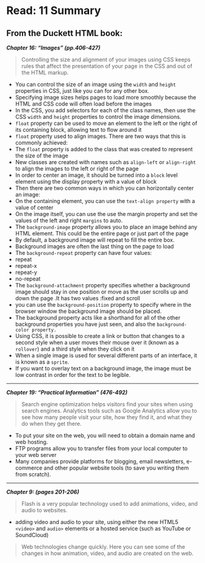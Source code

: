 # Read: 11 Summary
## From the Duckett HTML book:
***Chapter 16: “Images” (pp.406-427)***

> Controlling the size and alignment of your images using CSS keeps rules that affect the presentation of your page in the CSS and out of the HTML markup.
* You can control the size of an image using the `width` and `height` properties in CSS, just like you can for any other box. 
* Specifying image sizes helps pages to load more smoothly because the HTML and CSS code will often load before the images
* In the CSS, you add selectors for each of the class names, then use the CSS `width` and `height` properties to control the image dimensions.
* `float` property can be used to move an element to the left or the right of its containing block, allowing text to flow around it
* `float` property used to align images. There are two ways that this is commonly achieved:
 * The `float` property is added to the class that was created to represent the size of the image 
 * New classes are created with names such as `align-left` or `align-right` to align the images to the left or right of the page
* In order to center an image, it should be turned into a `block` level element using the display property with a value of block
* Then there are two common ways in which you can horizontally center an image:
 * On the containing element, you can use the `text-align property` with a value of center
 * On the image itself, you can use the use the margin property and set the values of the left and right `margins` to auto.
* The `background-image` property allows you to place an image behind any HTML element. This could be the entire page or just part of the page
* By default, a background image will repeat to fill the entire box.
* Background images are often the last thing on the page to load 
* The `background-repeat` property can have four values:
 * repeat 
 * repeat-x 
 * repeat-y 
 * no-repeat 
* The `background-attachment` property specifies whether a background image should stay in one position or move as the user scrolls up and down the page .It has two values :fixed and scroll
* you can use the `background-position` property to specify where in the browser window the background image should be placed.
* The background property acts like a shorthand for all of the other background properties you have just seen, and also the `background-color property.`
* Using CSS, it is possible to create a link or button that changes to a second style when a user moves their mouse over it (known as a `rollover`) and a third style when they click on it
* When a single image is used for several different parts of an interface, it is known as a `sprite`.
* If you want to overlay text on a background image, the image must be low contrast in order for the text to be legible.
-----------------------------------------------------------------------------------------------------------------------------

***Chapter 19: “Practical Information” (476-492)***

> Search engine optimization helps visitors find your sites when using search engines.
> Analytics tools such as Google Analytics allow you to see how many people visit your site, how they find it, and what they do when they get there.
* To put your site on the web, you will need to obtain a domain name and web hosting.
* FTP programs allow you to transfer files from your local computer to your web server
* Many companies provide platforms for blogging, email newsletters, e-commerce and other popular website tools (to save you writing them from scratch).

----------------------------------------------------------------------------------------------------------------------------------

***Chapter 9: (pages 201-206)***

> Flash is a very popular technology used to add animations, video, and audio to websites.
* adding video and audio to your site, using either the new HTML5 `<video>` and `audio>` elements or a hosted service (such as YouTube or SoundCloud)
> Web technologies change quickly. Here you can see some of the changes in how animation, video, and audio are created on the web.






















